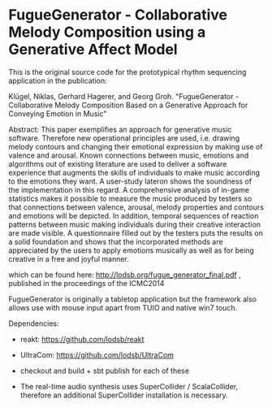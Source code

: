 # FugueGenerator - Collaborative Melody Composition using a Generative Affect Model

This is the original source code for the prototypical rhythm sequencing application in the 
publication:

Klügel, Niklas, Gerhard Hagerer, and Georg Groh. "FugueGenerator - Collaborative Melody Composition Based on a Generative
Approach for Conveying Emotion in Music"

Abstract:
This paper exemplifies an approach for generative music
software. Therefore new operational principles are used,
i.e. drawing melody contours and changing their emotional
expression by making use of valence and arousal. Known
connections between music, emotions and algorithms out
of existing literature are used to deliver a software experience
that augments the skills of individuals to make music
according to the emotions they want. A user-study lateron
shows the soundness of the implementation in this regard.
A comprehensive analysis of in-game statistics makes it
possible to measure the music produced by testers so that
connections between valence, arousal, melody properties
and contours and emotions will be depicted. In addition,
temporal sequences of reaction patterns between music making
individuals during their creative interaction are made
visible. A questionnaire filled out by the testers puts the
results on a solid foundation and shows that the incorporated
methods are appreciated by the users to apply emotions
musically as well as for being creative in a free and
joyful manner.


which can be found here: http://lodsb.org/fugue_generator_final.pdf , published in the proceedings of the ICMC2014

FugueGenerator is originally a tabletop application but the framework also allows use with mouse input apart from TUIO and native win7 touch.

Dependencies:
- reakt: https://github.com/lodsb/reakt
- UltraCom: https://github.com/lodsb/UltraCom

- checkout and build + sbt publish for each of these

- The real-time audio synthesis uses SuperCollider / ScalaCollider, therefore an additional SuperCollider installation is necessary.



